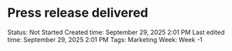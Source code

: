 # Press release delivered

Status: Not Started
Created time: September 29, 2025 2:01 PM
Last edited time: September 29, 2025 2:01 PM
Tags: Marketing
Week: Week -1